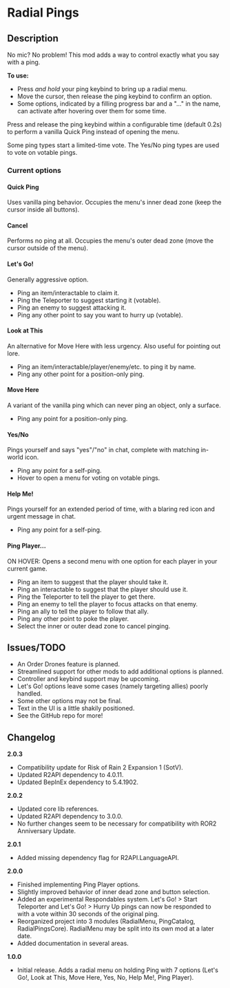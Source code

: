 # Radial Pings

## Description

No mic? No problem! This mod adds a way to control exactly what you say with a ping.

**To use:**

- Press *and hold* your ping keybind to bring up a radial menu.
- Move the cursor, then release the ping keybind to confirm an option.
- Some options, indicated by a filling progress bar and a "..." in the name, can activate after hovering over them for some time.

Press and release the ping keybind within a configurable time (default 0.2s) to perform a vanilla Quick Ping instead of opening the menu.

Some ping types start a limited-time vote. The Yes/No ping types are used to vote on votable pings.

### Current options

#### Quick Ping

Uses vanilla ping behavior. Occupies the menu's inner dead zone (keep the cursor inside all buttons).

#### Cancel

Performs no ping at all. Occupies the menu's outer dead zone (move the cursor outside of the menu).

#### Let's Go!

Generally aggressive option.

- Ping an item/interactable to claim it.
- Ping the Teleporter to suggest starting it (votable).
- Ping an enemy to suggest attacking it.
- Ping any other point to say you want to hurry up (votable).

#### Look at This

An alternative for Move Here with less urgency. Also useful for pointing out lore.

- Ping an item/interactable/player/enemy/etc. to ping it by name.
- Ping any other point for a position-only ping.

#### Move Here

A variant of the vanilla ping which can never ping an object, only a surface.

- Ping any point for a position-only ping.

#### Yes/No

Pings yourself and says "yes"/"no" in chat, complete with matching in-world icon.

- Ping any point for a self-ping.
- Hover to open a menu for voting on votable pings.

#### Help Me!

Pings yourself for an extended period of time, with a blaring red icon and urgent message in chat.

- Ping any point for a self-ping.

#### Ping Player...

ON HOVER: Opens a second menu with one option for each player in your current game.

- Ping an item to suggest that the player should take it.
- Ping an interactable to suggest that the player should use it.
- Ping the Teleporter to tell the player to get there.
- Ping an enemy to tell the player to focus attacks on that enemy.
- Ping an ally to tell the player to follow that ally.
- Ping any other point to poke the player.
- Select the inner or outer dead zone to cancel pinging.

## Issues/TODO

- An Order Drones feature is planned.
- Streamlined support for other mods to add additional options is planned.
- Controller and keybind support may be upcoming.
- Let's Go! options leave some cases (namely targeting allies) poorly handled.
- Some other options may not be final.
- Text in the UI is a little shakily positioned.
- See the GitHub repo for more!

## Changelog

**2.0.3**

- Compatibility update for Risk of Rain 2 Expansion 1 (SotV).
- Updated R2API dependency to 4.0.11.
- Updated BepInEx dependency to 5.4.1902.

**2.0.2**

- Updated core lib references.
- Updated R2API dependency to 3.0.0.
- No further changes seem to be necessary for compatibility with ROR2 Anniversary Update.

**2.0.1**

- Added missing dependency flag for R2API.LanguageAPI.

**2.0.0**

- Finished implementing Ping Player options.
- Slightly improved behavior of inner dead zone and button selection.
- Added an experimental Respondables system. Let's Go! > Start Teleporter and Let's Go! > Hurry Up pings can now be responded to with a vote within 30 seconds of the original ping.
- Reorganized project into 3 modules (RadialMenu, PingCatalog, RadialPingsCore). RadialMenu may be split into its own mod at a later date.
- Added documentation in several areas.

**1.0.0**

- Initial release. Adds a radial menu on holding Ping with 7 options (Let's Go!, Look at This, Move Here, Yes, No, Help Me!, Ping Player).